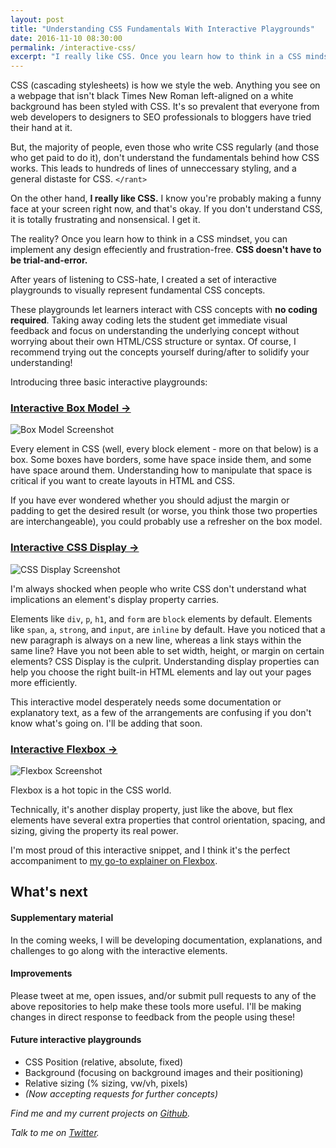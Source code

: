 ```yaml
---
layout: post
title: "Understanding CSS Fundamentals With Interactive Playgrounds"
date: 2016-11-10 08:30:00
permalink: /interactive-css/
excerpt: "I really like CSS. Once you learn how to think in a CSS mindset, you can implement any design effeciently and frustration-free. Yes, contrary to popular belief, CSS doesn't have to be trial-and-error. I created a set of interactive playgrounds to visually represent fundamental CSS concepts."
---
```


CSS (cascading stylesheets) is how we style the web. Anything you see on a webpage that isn't black Times New Roman left-aligned on a white background has been styled with CSS. It's so prevalent that everyone from web developers to designers to SEO professionals to bloggers have tried their hand at it.

But, the majority of people, even those who write CSS regularly (and those who get paid to do it), don't understand the fundamentals behind how CSS works. This leads to hundreds of lines of unneccessary styling, and a general distaste for CSS. `</rant>`

On the other hand, **I really like CSS.** I know you're probably making a funny face at your screen right now, and that's okay. If you don't understand CSS, it is totally frustrating and nonsensical. I get it.

The reality? Once you learn how to think in a CSS mindset, you can implement any design effeciently and frustration-free. **CSS doesn't have to be trial-and-error.**

After years of listening to CSS-hate, I created a set of interactive playgrounds to visually represent fundamental CSS concepts.

These playgrounds let learners interact with CSS concepts with **no coding required**. Taking away coding lets the student get immediate visual feedback and focus on understanding the underlying concept without worrying about their own HTML/CSS structure or syntax. Of course, I recommend trying out the concepts yourself during/after to solidify your understanding!

Introducing three basic interactive playgrounds:

### [Interactive Box Model →](https://arirawr.github.io/interactive-box-model)

![Box Model Screenshot](../../img/box-model-screenshot.png)

Every element in CSS (well, every block element - more on that below) is a box. Some boxes have borders, some have space inside them, and some have space around them. Understanding how to manipulate that space is critical if you want to create layouts in HTML and CSS.

If you have ever wondered whether you should adjust the margin or padding to get the desired result (or worse, you think those two properties are interchangeable), you could probably use a refresher on the box model.

### [Interactive CSS Display →](https://arirawr.github.io/interactive-css-display)

![CSS Display Screenshot](../../img/css-display-screenshot.png)

I'm always shocked when people who write CSS don't understand what implications an element's display property carries.

Elements like `div`, `p`, `h1`, and `form` are `block` elements by default. Elements like `span`, `a`, `strong`, and `input`, are `inline` by default. Have you noticed that a new paragraph is always on a new line, whereas a link stays within the same line? Have you not been able to set width, height, or margin on certain elements? CSS Display is the culprit. Understanding display properties can help you choose the right built-in HTML elements and lay out your pages more efficiently.

This interactive model desperately needs some documentation or explanatory text, as a few of the arrangements are confusing if you don't know what's going on. I'll be adding that soon.

### [Interactive Flexbox →](https://arirawr.github.io/interactive-flexbox)

![Flexbox Screenshot](../../img/flexbox-screenshot.png)

Flexbox is a hot topic in the CSS world.

Technically, it's another display property, just like the above, but flex elements have several extra properties that control orientation, spacing, and sizing, giving the property its real power.

I'm most proud of this interactive snippet, and I think it's the perfect accompaniment to [my go-to explainer on Flexbox](https://css-tricks.com/snippets/css/a-guide-to-flexbox/).

## What's next

#### Supplementary material

In the coming weeks, I will be developing documentation, explanations, and challenges to go along with the interactive elements.

#### Improvements

Please tweet at me, open issues, and/or submit pull requests to any of the above repositories to help make these tools more useful. I'll be making changes in direct response to feedback from the people using these!

#### Future interactive playgrounds

- CSS Position (relative, absolute, fixed)
- Background (focusing on background images and their positioning)
- Relative sizing (% sizing, vw/vh, pixels)
- *(Now accepting requests for further concepts)*

*Find me and my current projects on [Github](https://github.com/arirawr).*

*Talk to me on [Twitter](https://twitter.com/imariari).*